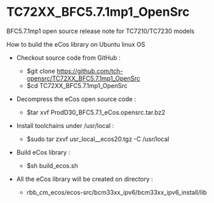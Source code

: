 # TC72XX_BFC5.7.1mp1_OpenSrc
BFC5.7.1mp1 open source release note for TC7210/TC7230 models

How to bulid the eCos library on Ubuntu linux OS

* Checkout source code from GitHub :
	* $git clone https://github.com/tch-opensrc/TC72XX_BFC5.7.1mp1_OpenSrc
	* $cd TC72XX_BFC5.7.1mp1_OpenSrc

* Decompress the eCos open source code :
	* $tar xvf ProdD30_BFC5.7.1_eCos.opensrc.tar.bz2

* Install toolchains under /usr/local :
	* $sudo tar zxvf usr_local__ecos20.tgz -C /usr/local

* Build eCos library :
	* $sh build_ecos.sh
	
* All the eCos library will be created on directory :
	* rbb_cm_ecos/ecos-src/bcm33xx_ipv6/bcm33xx_ipv6_install/lib
